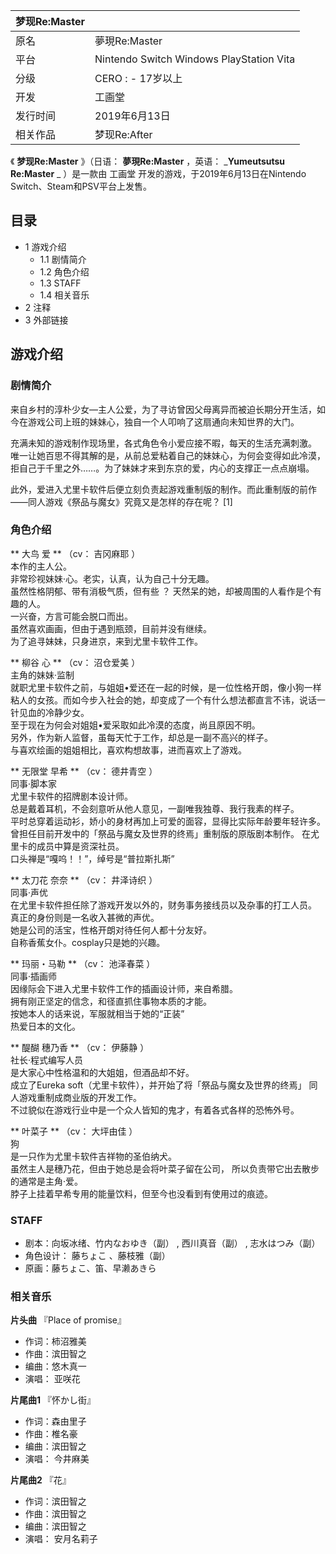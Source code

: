 |  梦现Re:Master  ||
|---|---|
|原名  |  夢現Re:Master   |
|平台  |  Nintendo Switch  Windows  PlayStation Vita   |
|分级  |    CERO  :    \- 17岁以上|
|开发  |  工画堂   |
|发行时间  |  2019年6月13日   |
|相关作品  |  梦现Re:After   |
  
《 **梦现Re:Master** 》（日语：  **夢現Re:Master** ，英语：  _**Yumeutsutsu Re:Master** _
）是一款由  工画堂  开发的游戏，于2019年6月13日在Nintendo Switch、Steam和PSV平台上发售。

##  目录

  * 1  游戏介绍 
    * 1.1  剧情简介 
    * 1.2  角色介绍 
    * 1.3  STAFF 
    * 1.4  相关音乐 
  * 2  注释 
  * 3  外部链接 

##  游戏介绍

###  剧情简介

来自乡村的淳朴少女—主人公爱，为了寻访曾因父母离异而被迫长期分开生活，如今在游戏公司上班的妹妹心，独自一个人叩响了这扇通向未知世界的大门。

充满未知的游戏制作现场里，各式角色令小爱应接不暇，每天的生活充满刺激。
唯一让她百思不得其解的是，从前总爱粘着自己的妹妹心，为何会变得如此冷漠，拒自己于千里之外……。为了妹妹才来到东京的爱，内心的支撑正一点点崩塌。

此外，爱进入尤里卡软件后便立刻负责起游戏重制版的制作。而此重制版的前作——同人游戏《祭品与魔女》究竟又是怎样的存在呢？  [1]

###  角色介绍

** 大鸟 爱  ** （cv：  吉冈麻耶  ）  
本作的主人公。  
非常珍视妹妹·心。老实，认真，认为自己十分无趣。  
虽然性格阴郁、带有消极气质，但有些  ？  天然呆的她，却被周围的人看作是个有趣的人。  
一兴奋，方言可能会脱口而出。  
虽然喜欢画画，但由于遇到瓶颈，目前并没有继续。  
为了追寻妹妹，只身进京，来到尤里卡软件工作。

** 柳谷 心  ** （cv：  沼仓爱美  ）  
主角的妹妹·监制  
就职尤里卡软件之前，与姐姐•爱还在一起的时候，是一位性格开朗，像小狗一样粘人的女孩。而如今步入社会的她，却变成了一个有什么想法都直言不讳，说话一针见血的冷静少女。  
至于现在为何会对姐姐•爱采取如此冷漠的态度，尚且原因不明。  
另外，作为新人监督，虽每天忙于工作，却总是一副不高兴的样子。  
与喜欢绘画的姐姐相比，喜欢构想故事，进而喜欢上了游戏。

** 无限堂 早希  ** （cv：  德井青空  ）  
同事·脚本家  
尤里卡软件的招牌剧本设计师。  
总是戴着耳机，不会刻意听从他人意见，一副唯我独尊、我行我素的样子。  
平时总穿着运动衫，娇小的身材再加上可爱的面容，显得比实际年龄要年轻许多。  
曾担任目前开发中的「祭品与魔女及世界的终焉」重制版的原版剧本制作。 在尤里卡的成员中算是资深社员。  
口头禅是“嘎呜！！”，绰号是“普拉斯扎斯”

** 太刀花 奈奈  ** （cv：  井泽诗织  ）  
同事·声优  
在尤里卡软件担任除了游戏开发以外的，财务事务接线员以及杂事的打工人员。  
真正的身份则是一名收入甚微的声优。  
她是公司的活宝，性格开朗对待任何人都十分友好。  
自称香蕉女仆。cosplay只是她的兴趣。

** 玛丽・马勒  ** （cv：  池泽春菜  ）  
同事·插画师  
因缘际会下进入尤里卡软件工作的插画设计师，来自希腊。  
拥有刚正坚定的信念，和径直抓住事物本质的才能。  
按她本人的话来说，军服就相当于她的“正装”  
热爱日本的文化。

** 醍醐 穗乃香  ** （cv：  伊藤静  ）  
社长·程式编写人员  
是大家心中性格温和的大姐姐，但酒品却不好。  
成立了Eureka soft（尤里卡软件），并开始了将「祭品与魔女及世界的终焉」 同人游戏重制成商业版的开发工作。  
不过貌似在游戏行业中是一个众人皆知的鬼才，有着各式各样的恐怖外号。

** 叶菜子  ** （cv：  大坪由佳  ）  
狗  
是一只作为尤里卡软件吉祥物的圣伯纳犬。  
虽然主人是穗乃花，但由于她总是会将叶菜子留在公司， 所以负责带它出去散步的通常是主角·爱。  
脖子上挂着早希专用的能量饮料，但至今也没看到有使用过的痕迹。

###  STAFF

  * 剧本：向坂冰绪、竹内なおゆき（副） , 西川真音（副） , 志水はつみ（副） 
  * 角色设计：  藤ちょこ  、藤枝雅（副） 
  * 原画：藤ちょこ、笛、早濑あきら 

###  相关音乐

**片头曲** 『Place of promise』

  * 作词：柿沼雅美 
  * 作曲：滨田智之 
  * 编曲：悠木真一 
  * 演唱：  亚咲花 

**片尾曲1** 『怀かし街』

  * 作词：森由里子 
  * 作曲：椎名豪 
  * 编曲：滨田智之 
  * 演唱：  今井麻美 

**片尾曲2** 『花』

  * 作词：滨田智之 
  * 作曲：滨田智之 
  * 编曲：滨田智之 
  * 演唱：  安月名莉子 